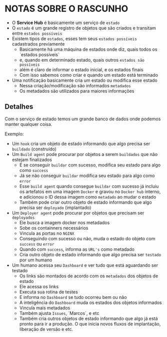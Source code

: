 NOTAS SOBRE O RASCUNHO
======================

* O __Service Hub__ é basicamente um serviço de `estado`
* O `estado` é um grande registro de objetos que são criados e transitam entre `estados possíveis`
* Existem tipos de `estados`, esses tem seus `estados possíveis` cadastrados previamente
  - Basicamente há uma máquina de estados onde diz, quais todos os `estados possíveis´
  - e, quando em determinado estado, quais outros `estados são possíveis`
  - além é claro de informar o estado inicial, e os estados finais
  - Com isso sabemos como criar e quando um estado está terminado
* Uma notificação basicamente cria um estado ou modifica esse estado
  - Nessa criação/modificação são informados `metadados`
  - Os metadados são utilizados para maiores informações
  
## Detalhes

Com o serviço de estado temos um grande banco de dados onde podemos manter qualquer
coisa.

Exemplo:

* Um `hook` cria um objeto de estado informando que algo precisa ser `buildado` (construído)
* Um `Build agent` pode procurar por objetos a serem `buildados` que não estejam finalizados
  - E se conseguir `buildar` com sucesso, modifica seu estado para algo como `success`
  - Já se não conseguir `buildar` modifica seu estado para algo como `error`
  - Esse `build agent` quando consegue `buildar` com sucesso já incluiu os artefatos
    em uma imagem `Docker` e gravou no `Docker hub` interno, e adicionou o ID dessa imagem
    como `metadado` ao mudar o estado
  - Também pode criar outro objeto de estado informando que algo precisa ser `deployado` (implantado)
* Um `Deployer agent` pode procurar por objetos que precisam ser `deployados`
  - Ele busca a imagem docker nos metadados
  - Sobe os containners necessários
  - Vincula as portas no `NGINX`
  - Conseguindo com sucesso ou não, muda o estado do objeto com `success` ou `error`
  - Quando com `success`, informa as `URL's` como metadado
  - Cria outro objeto de estado informando que algo precisa ser `testado` por um humano
* Um humano acessa seu `Dashboard` e ver tudo que está aguardando ser testado
  - Os links são montados de acordo com os `metadados` dos objetos de estado
  - Ele acessa os links
  - Executa sua rotina de testes
  - E informa no `Dashboard` se tudo ocorreu bem ou não
  - A inteligência do `Dashboard` muda os estados dos objetos informados
  - Vincula mais metadados
  - Também ajusta `Issues`, `Marcos´, e etc
  - Também cria outros objetos de estado informando que algo já está pronto para
    ir a produção. O que inicia novos fluxos de implantação, liberação de versão e etc.
